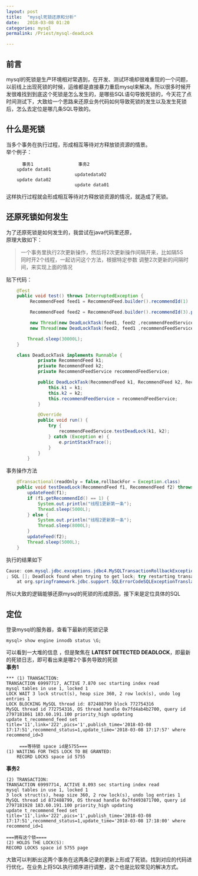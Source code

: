 ```yaml
---
layout: post  
title:  "mysql死锁还原和分析"  
date:   2018-03-08 01:20  
categories: mysql  
permalink: /Priest/mysql-deadLock

---
```


## 前言  
mysql的死锁是生产环境相对常遇到，在开发、测试环境却很难重现的一个问题，以前线上出现死锁的时候，运维都是直接暴力重启mysql来解决。所以很多时候开发很难找到到底这个死锁是怎么发生的，是哪些SQL语句导致死锁的，今天花了点时间测试下，大致给一个思路来还原业务代码如何导致死锁的发生以及发生死锁后，怎么去定位是哪几条SQL导致的。

## 什么是死锁
当多个事务在执行过程，形成相互等待对方释放锁资源的情景。  
举个例子：  
```
      事务1                 事务2
    update data01       
                          updatedata02
    update data02    
                          update data01
```
这样执行过程就会形成相互等待对方释放锁资源的情况，就造成了死锁。  

## 还原死锁如何发生
为了还原死锁是如何发生的，我尝试在java代码里还原，  
原理大致如下：  
> 一个事务里执行2次更新操作，然后将2次更新操作间隔开来，比如隔5S  
> 同时开2个线程，一起访问这个方法，根据特定参数 调整2次更新的间隔时间，来实现上面的情况

贴下代码：  
```java
    @Test
    public void test() throws InterruptedException {
         RecommendFeed feed1 = RecommendFeed.builder().recommendId(1) .plateId("123").build();

         RecommendFeed feed2 = RecommendFeed.builder().recommendId(3).plateId("123").build();

         new Thread(new DeadLockTask(feed1, feed2 ,recommendFeedService)).start();
         new Thread(new DeadLockTask(feed2, feed1 ,recommendFeedService)).start();

        Thread.sleep(30000L);
    }

    class DeadLockTask implements Runnable {
            private RecommendFeed k1;
            private RecommendFeed k2;
            private RecommendFeedService recommendFeedService;

            public DeadLockTask(RecommendFeed k1, RecommendFeed k2, RecommendFeedService recommendFeedService) {
                this.k1 = k1;
                this.k2 = k2;
                this.recommendFeedService = recommendFeedService;
            }

            @Override
            public void run() {
                try {
                    recommendFeedService.testDeadLock(k1, k2);
                } catch (Exception e) {
                    e.printStackTrace();
                }
            }
        }

```
事务操作方法  
```java
    @Transactional(readOnly = false,rollbackFor = Exception.class)
    public void testDeadLock(RecommendFeed f1, RecommendFeed f2) throws Exception {
        updateFeed(f1);
        if (f1.getRecommendId() == 1) {
            System.out.println("线程1更新第一条");
            Thread.sleep(5000L);
        } else {
            System.out.println("线程2更新第一条");
            Thread.sleep(8000L);
        }
        updateFeed(f2);
        Thread.sleep(5000L);
    }
```
执行的结果如下  
```java
Cause: com.mysql.jdbc.exceptions.jdbc4.MySQLTransactionRollbackException: Deadlock found when trying to get lock; try restarting transaction
; SQL []; Deadlock found when trying to get lock; try restarting transaction; nested exception is com.mysql.jdbc.exceptions.jdbc4.MySQLTransactionRollbackException: Deadlock found when trying to get lock; try restarting transaction
	at org.springframework.jdbc.support.SQLErrorCodeSQLExceptionTranslator.doTranslate(SQLErrorCodeSQLExceptionTranslator.java:263)

```
所以大致的逻辑能够还原mysql的死锁的形成原因，接下来是定位具体的SQL  

## 定位
登录mysql的服务器，查看下最新的死锁记录  
```shell
mysql> show engine innodb status \G;
```
可以看到一大堆的信息 ，但是聚焦在 **LATEST DETECTED DEADLOCK**，即最新的死锁日志，即可看出来是哪2个事务导致的死锁  
**事务1**
```shell
*** (1) TRANSACTION:
TRANSACTION 69997717, ACTIVE 7.870 sec starting index read
mysql tables in use 1, locked 1
LOCK WAIT 3 lock struct(s), heap size 360, 2 row lock(s), undo log entries 1
LOCK BLOCKING MySQL thread id: 872488799 block 772754316
MySQL thread id 772754316, OS thread handle 0x7fd4ab4b2700, query id 2797181861 183.60.191.100 priority_high updating
update t_recommend_feed set title='11',link='222',pics='1',publish_time='2018-03-08 17:17:51',recommend_status=1,update_time='2018-03-08 17:17:57' where recommend_id=3

     ===等待锁 space id是5755===
(1) WAITING FOR THIS LOCK TO BE GRANTED:
    RECORD LOCKS space id 5755
```
**事务2**
```
(2) TRANSACTION:
TRANSACTION 69997714, ACTIVE 8.093 sec starting index read
mysql tables in use 1, locked 1
3 lock struct(s), heap size 360, 2 row lock(s), undo log entries 1
MySQL thread id 872488799, OS thread handle 0x7fd493871700, query id 2797181928 183.60.191.100 priority_high updating
update t_recommend_feed set title='11',link='222',pics='1',publish_time='2018-03-08 17:17:51',recommend_status=1,update_time='2018-03-08 17:18:00' where recommend_id=1

===拥有这个锁====
(2) HOLDS THE LOCK(S):
RECORD LOCKS space id 5755 page
```
大致可以判断出这两个事务在这两条记录的更新上形成了死锁。找到对应的代码进行优化，在业务上将SQL执行顺序进行调整，这个也是比较常见的解决方式。
